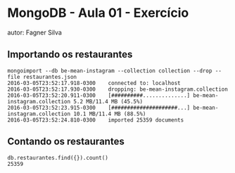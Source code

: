 # MongoDB - Aula 01 - Exercício
autor: Fagner Silva

## Importando os restaurantes

```
mongoimport --db be-mean-instagram --collection collection --drop --file restaurantes.json
2016-03-05T23:52:17.918-0300	connected to: localhost
2016-03-05T23:52:17.930-0300	dropping: be-mean-instagram.collection
2016-03-05T23:52:20.911-0300	[##########..............] be-mean-instagram.collection	5.2 MB/11.4 MB (45.5%)
2016-03-05T23:52:23.915-0300	[#####################...] be-mean-instagram.collection	10.1 MB/11.4 MB (88.5%)
2016-03-05T23:52:24.810-0300	imported 25359 documents
```

## Contando os restaurantes

```
db.restaurantes.find({}).count()
25359
```